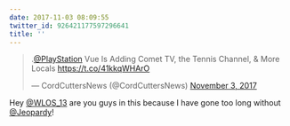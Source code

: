 ```yaml
---
date: 2017-11-03 08:09:55
twitter_id: 926421177597296641
title: ''
---
```


<blockquote class="twitter-tweet"><p lang="en" dir="ltr">.<a href="https://twitter.com/PlayStation?ref_src=twsrc%5Etfw">@PlayStation</a> Vue Is Adding Comet TV, the Tennis Channel, &amp; More Locals <a href="https://t.co/41kkqWHArO">https://t.co/41kkqWHArO</a></p>&mdash; CordCuttersNews (@CordCuttersNews) <a href="https://twitter.com/CordCuttersNews/status/926419493026516992?ref_src=twsrc%5Etfw">November 3, 2017</a></blockquote>
<script async src="https://platform.twitter.com/widgets.js" charset="utf-8"></script>

Hey [@WLOS_13](https://twitter.com/WLOS_13) are you guys in this because I have gone too long without [@Jeopardy](https://twitter.com/Jeopardy)!

